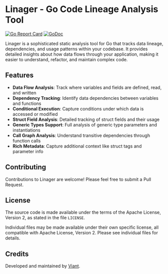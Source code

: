 # Linager - Go Code Lineage Analysis Tool

[![Go Report Card](https://goreportcard.com/badge/github.com/viant/linager)](https://goreportcard.com/report/github.com/viant/linager)
[![GoDoc](https://godoc.org/github.com/viant/linager?status.svg)](https://godoc.org/github.com/viant/linager)

Linager is a sophisticated static analysis tool for Go that tracks data lineage, dependencies, and usage patterns within your codebase. 
It provides detailed insights about how data flows through your application, making it easier to understand, refactor, and maintain complex code.

## Features

- **Data Flow Analysis**: Track where variables and fields are defined, read, and written
- **Dependency Tracking**: Identify data dependencies between variables and functions
- **Conditional Execution**: Capture conditions under which data is accessed or modified
- **Struct Field Analysis**: Detailed tracking of struct fields and their usage
- **Generic Types Support**: Full analysis of generic type parameters and instantiations
- **Call Graph Analysis**: Understand transitive dependencies through function calls
- **Rich Metadata**: Capture additional context like struct tags and parameter info



## Contributing

Contributions to Linager are welcome! Please feel free to submit a Pull Request.

## License


The source code is made available under the terms of the Apache License, Version 2, as stated in the file `LICENSE`.

Individual files may be made available under their own specific license,
all compatible with Apache License, Version 2. Please see individual files for details.

## Credits

Developed and maintained by [Viant](https://github.com/viant).

